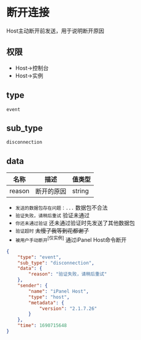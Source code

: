 # 断开连接

Host主动断开前发送，用于说明断开原因

## 权限

- Host->控制台
- Host->实例

## type

`event`

## sub_type

`disconnection`

## data

| 名称   | 描述       | 值类型 |
| ------ | ---------- | ------ |
| reason | 断开的原因 | string |

- `发送的数据包存在问题：...` 数据包不合法
- `验证失败，请稍后重试` 验证未通过
- `你还未通过验证` 还未通过验证时先发送了其他数据包
- `验证超时` ~~太慢了我等到花都谢了~~
- `被用户手动断开`<sup>[仅实例]</sup> 通过iPanel Host命令断开

```json
{
    "type": "event",
    "sub_type": "disconnection",
    "data": {
        "reason": "验证失败，请稍后重试"
    },
    "sender": {
        "name": "iPanel Host",
        "type": "host",
        "metadata": {
            "version": "2.1.7.26"
        }
    },
    "time": 1690715648
}
```
